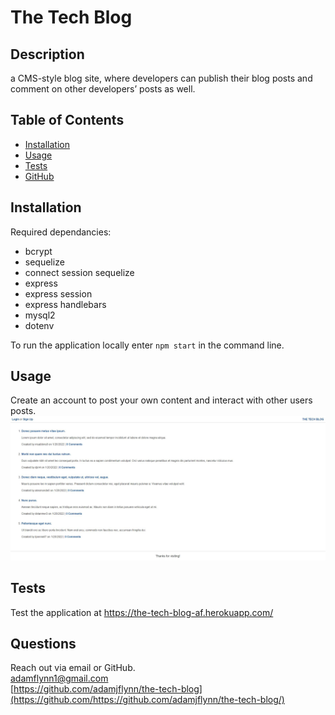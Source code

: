 # The Tech Blog
  
  ## Description
  a CMS-style blog site, where developers can publish their blog posts and comment on other developers’ posts as well.
  
  ## Table of Contents
  
  * [Installation](#installation)
  * [Usage](#usage)
  * [Tests](#tests)
  * [GitHub](#github)
  
  ## Installation
  
  Required dependancies:
  
  - bcrypt
  - sequelize
  - connect session sequelize
  - express
  - express session
  - express handlebars
  - mysql2
  - dotenv
  
  To run the application locally enter `npm start` in the command line.
  
  ## Usage
  
  Create an account to post your own content and interact with other users posts.  
  ![screenshot of appication](https://github.com/adamjflynn/the-tech-blog/blob/main/public/CH14-homepage.JPG)

  
  ## Tests
  
  Test the application at https://the-tech-blog-af.herokuapp.com/
  
  ## Questions
  
  Reach out via email or GitHub.  
  adamflynn1@gmail.com  
  [https://github.com/adamjflynn/the-tech-blog](https://github.com/https://github.com/adamjflynn/the-tech-blog/)
